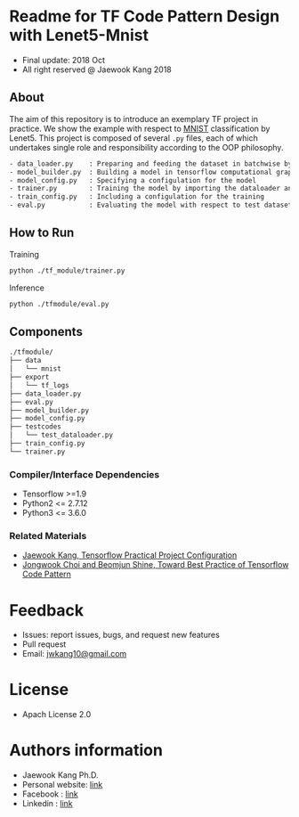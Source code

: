 Readme for  TF Code Pattern Design with Lenet5-Mnist
==================================
- Final update: 2018 Oct 
- All right reserved @ Jaewook Kang 2018


## About
The aim of this repository is to introduce an exemplary TF project in practice.
We show the example with respect to [MNIST](http://yann.lecun.com/exdb/mnist/) classification by Lenet5.
This project is composed of several `.py` files,
each of which undertakes single role and responsibility 
according to the OOP philosophy.

```bash
- data_loader.py    : Preparing and feeding the dataset in batchwise by using tf.data
- model_builder.py  : Building a model in tensorflow computational graph.
- model_config.py   : Specifying a configulation for the model 
- trainer.py        : Training the model by importing the dataloader and the model_builer
- train_config.py   : Including a configulation for the training
- eval.py           : Evaluating the model with respect to test dataset by loading a ckpt

```


## How to Run
Training
```bash
python ./tf_module/trainer.py
```

Inference
```bash
python ./tfmodule/eval.py
```

## Components

```bash
./tfmodule/
├── data
│   └── mnist
├── export
│   └── tf_logs
├── data_loader.py
├── eval.py
├── model_builder.py
├── model_config.py
├── testcodes
│   └── test_dataloader.py
├── train_config.py
└── trainer.py
```

### Compiler/Interface Dependencies
- Tensorflow >=1.9
- Python2 <= 2.7.12
- Python3 <= 3.6.0


### Related Materials
- [Jaewook Kang, Tensorflow Practical Project Configuration](https://docs.google.com/presentation/d/1zyubZQKQ3tQvQppp_7ljPnWXwCNmf3UDMQhP2GBn7ng/edit#slide=id.p1)
- [Jongwook Choi and Beomjun Shine, Toward Best Practice of Tensorflow Code Pattern](https://wookayin.github.io/TensorFlowKR-2017-talk-bestpractice/ko/#1)
 

# Feedback 
- Issues: report issues, bugs, and request new features
- Pull request
- Email: jwkang10@gmail.com

# License
- Apach License 2.0


# Authors information 
- Jaewook Kang Ph.D.
- Personal website: [link](https://sites.google.com/site/jwkang10/)
- Facebook : [link](https://www.facebook.com/jwkkang)
- Linkedin : [link](https://www.linkedin.com/in/jaewook-kang-3a4217b9/)


